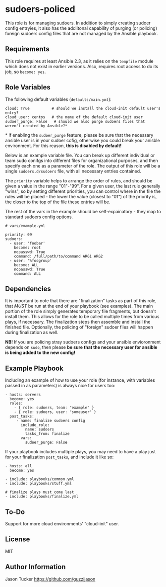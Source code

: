sudoers-policed
=========

This role is for managing sudoers. In addition to simply creating sudoer config entryies, it also has the addiitonal capability of purging (or policing) foreign sudoers config files that are not managed by the Ansible playbook.

Requirements
------------

This role requires at least Ansible 2.3, as it relies on the `tempfile` module which does not exist in earlier versions. Also, requires root access to do its job, so `become: yes`.

Role Variables
--------------

The following default variables (`defaults/main.yml`):

```
cloud: True          # should we install the cloud-init default user's entry?
cloud_user: centos   # the name of the default cloud-init user
sudoer_purge: False   # should we also purge sudoers files that weren't created by Ansible?*
```

\* If enabling the `sudoer_purge` feature, please be sure that the necessary ansible user is in your sudoer cofig, otherwise you could break your anisble environment. For this reason, __this is disabled by default!__

Below is an example variable file. You can break up different individual or team sudo conifgs into different files for organizational purposes, and then specify each one as a parameter of the role. The output of this role will be a single `sudoers.d/sudoers` file, with all necessary entries contained.

The `priority` variable helps to arrange the order of rules, and should be given a value in the range "01"-"99". For a given user, the last rule generally "wins", so by setting different priorities, you can control where in the file the rules will be placed - the lower the value (closest to "01") of the priority is, the closer to the top of the file these entries will be.

The rest of the vars in the example should be self-expainatory - they map to standard sudoers config options.

```
# vars/example.yml

priority: 09
sudoers:
  - user: 'foobar'
    become: root
    nopasswd: True
    command: /full/path/to/command ARG1 ARG2
  - user: '%foogroup'
    become: ALL
    nopasswd: True
    command: ALL
```

Dependencies
------------

It is important to note that there are "finalization" tasks as part of this role, that *MUST* be run at the end of your playbook (see examples). The main portion of the role simply generates temporary file fragments, but doesn't install them. This allows for the role to be called multiple times from various plays, if necessary. The finalization steps then assemble and install the finished file. Optionally, the policing of "foreign" sudoer files will happen during finalization as well.

__NB!__ If you are policing stray sudoers configs and your ansible envioronment depends on `sudo`, then please __be sure that the necessary user for ansible is being added to the new config!__

Example Playbook
----------------

Including an example of how to use your role (for instance, with variables passed in as parameters) is always nice for users too:

```
- hosts: servers
  become: yes
  roles:
    - { role: sudoers, team: "example" }
    - { role: sudoers, user: "someuser" }
  post_tasks:
     - name: finalize sudoers config
       include_role:
         name: sudoers
         tasks_from: finalize
       vars:
         sudoer_purge: False
```

If your playbook includes multiple plays, you may need to have a play just for your finalization `post_tasks`, and include it like so:

```
- hosts: all
  become: yes

- include: playbooks/common.yml
- include: playbooks/stuff.yml

# finalize plays must come last
- include: playbooks/finalize.yml
```

To-Do
-------

Support for more cloud environments' "cloud-init" user.

License
-------

MIT

Author Information
------------------

Jason Tucker
https://github.com/guzzijason

